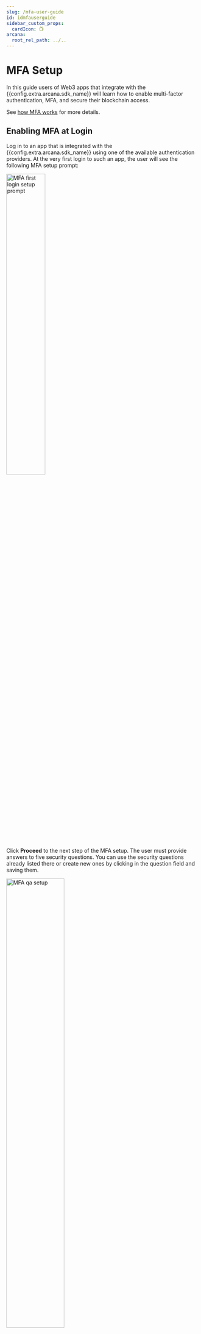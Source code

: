 ```yaml
---
slug: /mfa-user-guide
id: idmfauserguide
sidebar_custom_props:
  cardIcon: 📺
arcana:
  root_rel_path: ../..
---
```


# MFA Setup

In this guide users of Web3 apps that integrate with the {{config.extra.arcana.sdk_name}} will learn how to enable multi-factor authentication, MFA, and secure their blockchain access. 

See [how MFA works]({{page.meta.arcana.root_rel_path}}/concepts/mfa.md) for more details.

## Enabling MFA at Login

Log in to an app that is integrated with the {{config.extra.arcana.sdk_name}} using one of the available authentication providers. At the very first login to such an app, the user will see the following MFA setup prompt:

<img src="/img/an_mfa_setup_firstlogin.png" alt="MFA first login setup prompt" class="an-screenshots-noeffects" width="45%"/>

Click **Proceed** to the next step of the MFA setup. The user must provide answers to five security questions. You can use the security questions already listed there or create new ones by clicking in the question field and saving them.

<img src="/img/an_mfa_setup_qa.png" alt="MFA qa setup" class="an-screenshots-noeffects" width="55%"/>

As a user, make sure that the responses to the security questions are saved locally so that they are not forgotten when it comes time to recover access to the wallet. 

## Recovery PIN

The last step of MFA setup requires the user to provide a 6-digit alphanumeric PIN that is an additional recovery method for the user. 

<img src="/img/an_mfa_pin.png" alt="MFA PIN" class="an-screenshots-noeffects" width="60%"/>

That is all! 
The MFA setup is complete and user's account is enabled for MFA use.

## Enabling MFA Later

If the user chose to not enable MFA at the first login into the app, it can be enabled later. Note that once enabled, MFA cannot be disabled for a user account.

To enable MFA, log into the app that is integrated with the {{config.extra.arcana.sdk_name}}. Access the {{config.extra.arcana.wallet_name}} and click on the **User Profile** tab to view the wallet screen. Choose **Setup Now** and then click **Proceed** to set up security questions, answers and specify the recovery PIN as described in the previous section.

<img src="/img/an_mfa_enable_later_tab.gif" alt="Enable later" class="an-screenshots-noeffects" width="35%"/>

## MFA Secret Recovery

If the user logs into an app using a different device or a different browser, then the local component of the MFA needs to be regenerated to prove the user's identity. At login, the MFA prompt will guide the user to choose one of the options to recover the encrypted MFA component on the new device or the browser. User can choose one of the options to recover:

* Enter the MFA recovery PIN stored during the MFA setup earlier
* Answer three security questions correctly

<img src="/img/an_mfa_recover_options.png" alt="Recovery Options" class="an-screenshots-noeffects" width="55%"/>

Once the user provides one of these options, the local MFA factor is regenerated and the user will not be asked for it again on the same device or the browser app unless local storage is cleared for some reason.

## MFA Errors


| MFA Phase | Error Message | Cause  | Corrective Action |
| :--- | :--- | :--- | :--- |
| MFA Setup | **Share expired. Please log in again to continue.**| If a user logs into the app and chooses to enable MFA, but fails to complete the MFA setup within 24 hours of login initiation, you will see this error.| This error can be resolved by making sure that once initiated, the user completes the MFA setup a few minutes before the session expires.|
| MFA Setup | **Security questionnaire errors.** | These errors are displayed when the user is setting up MFA and specifying the security questions and answers.| User must answer all the required questions, each question should be unique and not repeated, an empty string is not allowed for a security question.|
| MFA Setup | **PIN validation errors.** | These errors are displayed when the user is setting up the MFA PIN.| Make sure that a 6-digit alphanumeric PIN is provided during MFA setup. The PIN cannot have a space character and should have a minimum of 6 characters and a maximum of 25 characters.|
| MFA Recovery | **Incorrect security answer.** | This error is displayed during MFA secret recovery process if the user fails to provide the correct answer to any of the three security questions.| Provide the correct answer or choose a different question for which you remember the answer. Alternatively, try using the correct PIN for completing the MFA secret recovery process.|
| MFA Recovery | **Incorrect PIN.** | During MFA recovery, if the user chooses to use the PIN and enters an incorrect PIN, this error is displayed.| Use the correct PIN or try an alternative method of MFA recovery by answering the security questions correctly.|
| MFA Recovery | **Computed address did not match the actual address** | This error occurs when the address computed on the user's local device does not match the one that is decrypted locally after retrieving it from the Arcana encrypted store. It can happen when somehow the local address component is tampered with or corrupted. | Simply clearing the app's local storage in the browser should allow the user to verify their identity via MFA and use the app.|